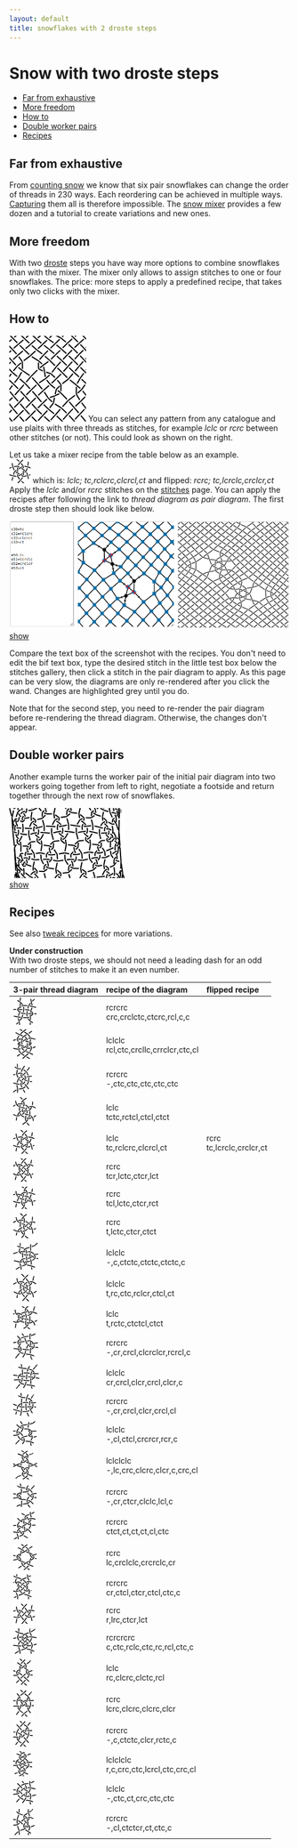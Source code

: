 ```yaml
---
layout: default
title: snowflakes with 2 droste steps
---
```


Snow with two droste steps
==========================

* [Far from exhaustive](#far-from-exhaustive)
* [More freedom](#more-freedom)
* [How to](#how-to)
* [Double worker pairs](#double-worker-pairs)
* [Recipes](#recipes)

Far from exhaustive
-------------------

From [counting snow](/MAE-gf/docs/counting-snow/)
we know that six pair snowflakes can change the order of threads in 230 ways.
Each reordering can be achieved in multiple ways.
[Capturing](/GroundForge-help/Reversed-engineering-of-patterns#recognize-patterns)
them all is therefore impossible.
The [snow mixer](/GroundForge/mix4snow) provides a few dozen
and a tutorial to create variations and new ones.

More freedom
------------

With two [droste](Glossary#droste)  steps you have way more options
to combine snowflakes than with the mixer.
The mixer only allows to assign stitches to one or four snowflakes.
The price: more steps to apply a predefined recipe,
that takes only two clicks with the mixer.

How to
------

![](first-thread.png?align=right)
You can select any pattern from any catalogue and use plaits with three threads as stitches,
for example _lclc_ or _rcrc_ between other stitches (or not). This could look as shown on the right.

Let us take a mixer recipe from the table below as an example.  
![](321-a.png) which is:  _lclc; tc,rclcrc,clcrcl,ct_ and flipped: _rcrc; tc,lcrclc,crclcr,ct_    
Apply the _lclc_ and/or _rcrc_ stitches on the [stitches] page.
You can apply the recipes after following the link to _thread diagram as pair diagram_.
The first droste step then should look like below. 

[stitches]: /GroundForge/stitches?patchWidth=18&patchHeight=35&tile=5-5-5-,-5-5-5,5-5-5-,-5-5-5,5-5-5-,-5-5-5&shiftColsSW=0&shiftRowsSW=6&shiftColsSE=6&shiftRowsSE=6&e1=ctc&c1=ctc&a1=ctc&f2=ctc&d2=ctc&b2=ctc&e3=ctc&c3=crcr&a3=ctc&f4=ctc&d4=ctc&b4=ctc&e5=clcl&c5=ctc&a5=ctc&f6=ctc&d6=ctc&b6=ctc&&droste3=tc,lcrclc,crclcr,ct

![](first-step.png)  
[show](/GroundForge/droste?patchWidth=18&patchHeight=35&tile=5-5-5-,-5-5-5,5-5-5-,-5-5-5,5-5-5-,-5-5-5&shiftColsSW=0&shiftRowsSW=6&shiftColsSE=6&shiftRowsSE=6&e1=ctc&c1=ctc&a1=ctc&f2=ctc&d2=ctc&b2=ctc&e3=ctc&c3=crcr&a3=ctc&f4=ctc&d4=ctc&b4=ctc&e5=clcl&c5=ctc&a5=ctc&f6=ctc&d6=ctc&b6=ctc&&droste3=tc,lcrclc,crclcr,ct&droste2=,c30=tc,c31=rclcrc,c32=clcrcl,c33=ct,e50=tc,e51=lcrclc,e52=crclcr,e53=ct)

Compare the text box of the screenshot with the recipes.
You don't need to edit the bif text box, type the desired stitch 
in the little test box below the stitches gallery,
then click a stitch in the pair diagram to apply.
As this page can be very slow, the diagrams are only re-rendered
after you click the wand.
Changes are highlighted grey until you do. 

Note that for the second step, you need to re-render the pair diagram
before re-rendering the thread diagram. Otherwise, the changes don't appear. 

Double worker pairs
-------------------

Another example turns the worker pair of the initial pair diagram
into two workers going together from left to right, 
negotiate a footside and return together through the next row of snowflakes.

![](square.png)  
[show](https://d-bl.github.io/GroundForge/droste?b1=rcrc&b2=lclc&c1=rcrc&c2=lclc&g1=rcrc&g2=lclc&tile=8,1&shiftColsSW=0&shiftRowsSW=2&shiftColsSE=1&shiftRowsSE=2&footside=-5,b-&headside=-c,5-&a2=-&h1=-&patchWidth=4&patchHeight=6&droste2=b10=c10=g10=rclc,b11=c11=g11=ctc,b12=c12=g12=ctc,b13=c13=g13=crcl,b20=c20=g20=lcrc,b21=c21=g21=ctc,b22=c22=g22=ctc,b23=c23=g23=clcr&droste3=ctc,b133=b233=c133=c233=g133=33=g233=ctcttctc#)

Recipes
-------

See also [tweak recipces](../#recipes-for-the-mixer) for more variations.

**Under construction**  
With two droste steps, we should not need a leading dash
for an odd number of stitches to make it an even number.

| 3-pair thread diagram | recipe of the diagram                      | flipped recipe                 |
|-----------------------|:-------------------------------------------|:-------------------------------|
| ![](123-a.png)        | rcrcrc <br> crc,crclctc,ctcrc,rcl,c,c      |                                |
| ![](123-b.png)        | lclclc <br> rcl,ctc,crcllc,crrclcr,ctc,cl  |                                |
| ![](132-a.png)        | rcrcrc <br> -,ctc,ctc,ctc,ctc,ctc          |                                |
| ![](312-a.png)        | lclc <br> tctc,rctcl,ctcl,ctct             |                                |
| ![](321-a.png)        | lclc <br> tc,rclcrc,clcrcl,ct              | rcrc <br> tc,lcrclc,crclcr,ct  |
| ![](321-b.png)        | rcrc <br> tcr,lctc,ctcr,lct                |                                |
| ![](321-c.png)        | rcrc <br> tcl,lctc,ctcr,rct                |                                |
| ![](321-d.png)        | rcrc <br> t,lctc,ctcr,ctct                 |                                |
| ![](126453-a.png)     | lclclc <br> -,c,ctctc,ctctc,ctctc,c        |                                |
| ![](153426-a.png)     | lclclc <br> t,rc,ctc,rclcr,ctcl,ct         |                                |
| ![](154326-a.png)     | lclc <br> t,rctc,ctctcl,ctct               |                                |
| ![](156423-a.png)     | rcrcrc <br> -,cr,crcl,clcrclcr,rcrcl,c     |                                |
| ![](234561-a.png)     | lclclc <br> cr,crcl,clcr,crcl,clcr,c       |                                |
| ![](263451-a.png)     | rcrcrc <br> -,cr,crcl,clcr,crcl,cl         |                                |
| ![](321546-a.png)     | lclclc <br> -,cl,ctcl,crcrcr,rcr,c         |                                |
| ![](321654-a.png)     | lclclclc <br> -,lc,crc,clcrc,clcr,c,crc,cl |                                |
| ![](321654-b.png)     | rcrcrc <br> -,cr,ctcr,clclc,lcl,c          |                                |
| ![](354612-a.png)     | rcrcrc <br> ctct,ct,ct,ct,cl,ctc           |                                |
| ![](426153-a.png)     | rcrc <br> lc,crclclc,crcrclc,cr            |                                |
| ![](426153-b.png)     | rcrcrc <br> cr,ctcl,ctcr,ctcl,ctc,c        |                                |
| ![](456123-a.png)     | rcrc <br> r,lrc,ctcr,lct                   |                                |
| ![](456123-b.png)     | rcrcrcrc <br> c,ctc,rclc,ctc,rc,rcl,ctc,c  |                                |
| ![](462513-a.png)     | lclc <br> rc,clcrc,clctc,rcl               |                                |
| ![](564312-a.png)     | rcrc <br> lcrc,clcrc,clcrc,clcr            |                                |
| ![](563412-a.png)     | rcrcrc <br> -,c,ctctc,clcr,rctc,c          |                                |
| ![](623451-a.png)     | lclclclc <br> r,c,crc,ctc,lcrcl,ctc,crc,cl |                                |
| ![](623541-a.png)     | lclclc <br> -,ctc,ct,crc,ctc,ctc           |                                |
| ![](623541-b.png)     | rcrcrc <br> -,cl,ctctcr,ct,ctc,c           |                                |
